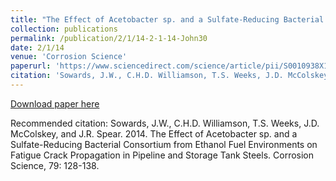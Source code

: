 ```yaml
---
title: "The Effect of Acetobacter sp. and a Sulfate-Reducing Bacterial Consortium from Ethanol Fuel Environments on Fatigue Crack Propagation in Pipeline and Storage Tank Steels"
collection: publications
permalink: /publication/2/1/14-2-1-14-John30
date: 2/1/14
venue: 'Corrosion Science'
paperurl: 'https://www.sciencedirect.com/science/article/pii/S0010938X13004666'
citation: 'Sowards, J.W., C.H.D. Williamson, T.S. Weeks, J.D. McColskey, and J.R. Spear.  2014.  The Effect of Acetobacter sp. and a Sulfate-Reducing Bacterial Consortium from Ethanol Fuel Environments on Fatigue Crack Propagation in Pipeline and Storage Tank Steels.  Corrosion Science, 79: 128-138.'
---
```


<a href='https://www.sciencedirect.com/science/article/pii/S0010938X13004666'>Download paper here</a>

Recommended citation: Sowards, J.W., C.H.D. Williamson, T.S. Weeks, J.D. McColskey, and J.R. Spear.  2014.  The Effect of Acetobacter sp. and a Sulfate-Reducing Bacterial Consortium from Ethanol Fuel Environments on Fatigue Crack Propagation in Pipeline and Storage Tank Steels.  Corrosion Science, 79: 128-138.